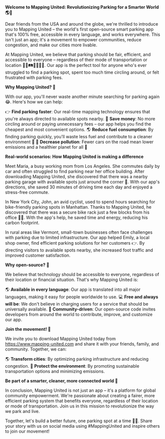 **Welcome to Mapping United: Revolutionizing Parking for a Smarter World 🌎🚗**

Dear friends from the USA and around the globe, we're thrilled to introduce you to Mapping United – the world's first open-source smart parking app that's 100% free, accessible in every language, and works everywhere. This isn't just an app; it's a movement to empower communities, reduce congestion, and make our cities more livable.

At Mapping United, we believe that parking should be fair, efficient, and accessible to everyone – regardless of their mode of transportation or location 🚗🚌🛤️🚴‍♂️🏃‍♀️. Our app is the perfect tool for anyone who's ever struggled to find a parking spot, spent too much time circling around, or felt frustrated with parking fees.

**Why Mapping United? 🤔**

With our app, you'll never waste another minute searching for parking again 😂. Here's how we can help:

👉 **Find parking faster**: Our real-time mapping technology ensures that you're always directed to available spots nearby.
💸 **Save money**: No more circling around or paying unnecessary fees – our app helps you find the cheapest and most convenient options.
🌎 **Reduce fuel consumption**: By finding parking quickly, you'll waste less fuel and contribute to a cleaner environment 🌟
💚 **Decrease pollution**: Fewer cars on the road mean lower emissions and a healthier planet for all 🌿

**Real-world scenarios: How Mapping United is making a difference**

Meet Maria, a busy working mom from Los Angeles. She commutes daily by car and often struggled to find parking near her office building. After downloading Mapping United, she discovered that there was a nearby parking garage with available spots just around the corner 📍. With our app's directions, she saved 30 minutes of driving time each day and enjoyed a stress-free commute.

In New York City, John, an avid cyclist, used to spend hours searching for bike-friendly parking spots in Manhattan. Thanks to Mapping United, he discovered that there was a secure bike rack just a few blocks from his office 🚴‍♂️. With the app's help, he saved time and energy, reducing his carbon footprint.

In rural areas like Vermont, small-town businesses often face challenges with parking due to limited infrastructure. Our app helped Emily, a local shop owner, find efficient parking solutions for her customers 👉. By directing visitors to available spots nearby, she increased foot traffic and improved customer satisfaction.

**Why open-source? 🤝**

We believe that technology should be accessible to everyone, regardless of their location or financial situation. That's why Mapping United is:

🌎 **Available in every language**: Our app is translated into all major languages, making it easy for people worldwide to use.
💻 **Free and always will be**: We don't believe in charging users for a service that should be universally available.
🤝 **Community-driven**: Our open-source code invites developers from around the world to contribute, improve, and customize our app.

**Join the movement! 🌟**

We invite you to download Mapping United today from https://www.mapping-united.com and share it with your friends, family, and community. Together, we can:

🌎 **Transform cities**: By optimizing parking infrastructure and reducing congestion.
💚 **Protect the environment**: By promoting sustainable transportation options and minimizing emissions.

**Be part of a smarter, cleaner, more connected world 🌟**

In conclusion, Mapping United is not just an app – it's a platform for global community empowerment. We're passionate about creating a fairer, more efficient parking system that benefits everyone, regardless of their location or mode of transportation. Join us in this mission to revolutionize the way we park and live.

Together, let's build a better future, one parking spot at a time 🚗💕. Share your story with us on social media using #MappingUnited and inspire others to join our movement!